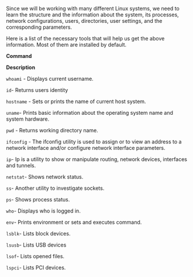 Since we will be working with many different Linux systems, we need to learn the structure and the information about the system, its processes, network configurations, users, directories, user settings, and the corresponding parameters. 

Here is a list of the necessary tools that will help us get the above information. Most of them are installed by default.


**Command**

**Description**

`whoami` - Displays current username.

`id`- Returns users identity

`hostname` - Sets or prints the name of current host system.

`uname`- Prints basic information about the operating system name and system hardware.

`pwd` - Returns working directory name.

`ifconfig` - The ifconfig utility is used to assign or to view an address to a network interface and/or configure network interface parameters.

`ip`- Ip is a utility to show or manipulate routing, network devices, interfaces and tunnels.

`netstat`- Shows network status.

`ss`- Another utility to investigate sockets.

`ps`- Shows process status.

`who`- Displays who is logged in.

`env`- Prints environment or sets and executes command.

`lsblk`- Lists block devices.

`lsusb`- Lists USB devices

`lsof`- Lists opened files.

`lspci`- Lists PCI devices.